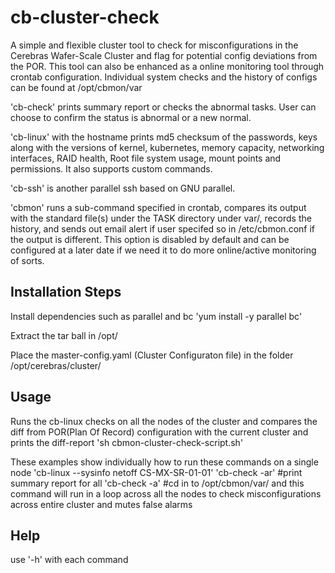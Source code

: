 # cb-cluster-check

A simple and flexible cluster tool to check for misconfigurations in the Cerebras Wafer-Scale Cluster and flag for potential config deviations from the POR. This tool can also be enhanced as a online monitoring tool through crontab configuration. Individual system checks and the history of configs can be found at /opt/cbmon/var

'cb-check' prints summary report or checks the abnormal tasks. User can choose to confirm the status is abnormal or a new normal.

'cb-linux' with the hostname prints md5 checksum of the passwords, keys along with the versions of kernel, kubernetes, memory capacity, networking interfaces, RAID health, Root file system usage, mount points and permissions. It also supports custom commands.

'cb-ssh' is another parallel ssh based on GNU parallel.

'cbmon' runs a sub-command specified in crontab, compares its output with the standard file(s) under the TASK directory under var/, records the history, and sends out email alert if user specifed so in /etc/cbmon.conf if the output is different. This option is disabled by default and can be configured at a later date if we need it to do more online/active monitoring of sorts.


## Installation Steps

Install dependencies such as parallel and bc
'yum install -y parallel bc'

Extract the tar ball in /opt/

Place the master-config.yaml (Cluster Configuraton file) in the folder /opt/cerebras/cluster/


## Usage

Runs the cb-linux checks on all the nodes of the cluster and compares the diff from POR(Plan Of Record) configuration with the current cluster and prints the diff-report
'sh cbmon-cluster-check-script.sh'

These examples show individually how to run these commands on a single node
'cb-linux --sysinfo netoff CS-MX-SR-01-01'
'cb-check -ar'	#print summary report for all 
'cb-check -a'	#cd in to /opt/cbmon/var/ and this command will run in a loop across all the nodes to check misconfigurations across entire cluster and mutes false alarms 


## Help

use '-h' with each command
